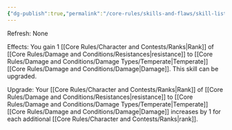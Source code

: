 ```yaml
---
{"dg-publish":true,"permalink":"/core-rules/skills-and-flaws/skill-list/vitality/rank-1/temperate-resistance/"}
---
```


Refresh: None

Effects:
You gain 1 [[Core Rules/Character and Contests/Ranks\|Rank]] of [[Core Rules/Damage and Conditions/Resistances\|resistance]] to [[Core Rules/Damage and Conditions/Damage Types/Temperate\|Temperate]] [[Core Rules/Damage and Conditions/Damage\|Damage]].
This skill can be upgraded.

Upgrade:
Your [[Core Rules/Character and Contests/Ranks\|Rank]] of [[Core Rules/Damage and Conditions/Resistances\|resistance]] to [[Core Rules/Damage and Conditions/Damage Types/Temperate\|Temperate]] [[Core Rules/Damage and Conditions/Damage\|Damage]] increases by 1 for each additional [[Core Rules/Character and Contests/Ranks\|rank]].